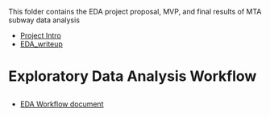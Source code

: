This folder contains the EDA project proposal, MVP, and final results of MTA subway data analysis

-  [Project Intro](project_intro.md)
-  [EDA_writeup](EDA_writeup.md)

# Exploratory Data Analysis Workflow

## 
- [EDA Workflow document](eda-workflow.md)


